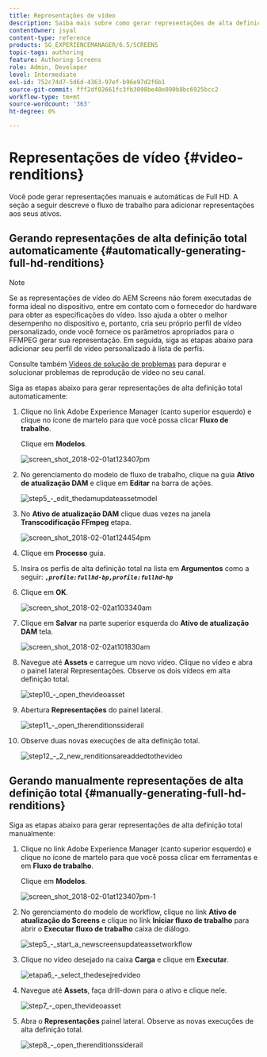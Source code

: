 ```yaml
---
title: Representações de vídeo
description: Saiba mais sobre como gerar representações de alta definição total para seu projeto do AEM Screens.
contentOwner: jsyal
content-type: reference
products: SG_EXPERIENCEMANAGER/6.5/SCREENS
topic-tags: authoring
feature: Authoring Screens
role: Admin, Developer
level: Intermediate
exl-id: 752c74d7-5d6d-4363-97ef-b96e97d2f6b1
source-git-commit: fff2df02661fc3fb3098be40e090b8bc6925bcc2
workflow-type: tm+mt
source-wordcount: '363'
ht-degree: 0%

---
```


# Representações de vídeo {#video-renditions}

Você pode gerar representações manuais e automáticas de Full HD. A seção a seguir descreve o fluxo de trabalho para adicionar representações aos seus ativos.

## Gerando representações de alta definição total automaticamente  {#automatically-generating-full-hd-renditions}

>[!NOTE]
>
>Se as representações de vídeo do AEM Screens não forem executadas de forma ideal no dispositivo, entre em contato com o fornecedor do hardware para obter as especificações do vídeo. Isso ajuda a obter o melhor desempenho no dispositivo e, portanto, cria seu próprio perfil de vídeo personalizado, onde você fornece os parâmetros apropriados para o FFMPEG gerar sua representação. Em seguida, siga as etapas abaixo para adicionar seu perfil de vídeo personalizado à lista de perfis.
>
>Consulte também [Vídeos de solução de problemas](troubleshoot-videos.md) para depurar e solucionar problemas de reprodução de vídeo no seu canal.

Siga as etapas abaixo para gerar representações de alta definição total automaticamente:

1. Clique no link Adobe Experience Manager (canto superior esquerdo) e clique no ícone de martelo para que você possa clicar **Fluxo de trabalho**.

   Clique em **Modelos**.

   ![screen_shot_2018-02-01at123407pm](assets/screen_shot_2018-02-01at123407pm.png)

1. No gerenciamento do modelo de fluxo de trabalho, clique na guia **Ativo de atualização DAM** e clique em **Editar** na barra de ações.

   ![step5_-_edit_thedamupdateassetmodel](assets/step5_-_edit_thedamupdateassetmodel.png)

1. No **Ativo de atualização DAM** clique duas vezes na janela **Transcodificação FFmpeg** etapa.

   ![screen_shot_2018-02-01at124454pm](assets/screen_shot_2018-02-01at124454pm.png)

1. Clique em **Processo** guia.
1. Insira os perfis de alta definição total na lista em **Argumentos** como a seguir:
   ***`,profile:fullhd-bp,profile:fullhd-hp`***
1. Clique em **OK**.

   ![screen_shot_2018-02-02at103340am](assets/screen_shot_2018-02-02at103340am.png)

1. Clique em **Salvar** na parte superior esquerda do **Ativo de atualização DAM** tela.

   ![screen_shot_2018-02-02at101830am](assets/screen_shot_2018-02-02at101830am.png)

1. Navegue até **Assets** e carregue um novo vídeo. Clique no vídeo e abra o painel lateral Representações. Observe os dois vídeos em alta definição total.

   ![step10_-_open_thevideoasset](assets/step10_-_open_thevideoasset.png)

1. Abertura **Representações** do painel lateral.

   ![step11_-_open_therenditionssiderail](assets/step11_-_open_therenditionssiderail.png)

1. Observe duas novas execuções de alta definição total.

   ![step12_-_2_new_renditionsareaddedtothevideo](assets/step12_-_2_new_renditionsareaddedtothevideo.png)

## Gerando manualmente representações de alta definição total {#manually-generating-full-hd-renditions}

Siga as etapas abaixo para gerar representações de alta definição total manualmente:

1. Clique no link Adobe Experience Manager (canto superior esquerdo) e clique no ícone de martelo para que você possa clicar em ferramentas e em **Fluxo de trabalho**.

   Clique em **Modelos**.

   ![screen_shot_2018-02-01at123407pm-1](assets/screen_shot_2018-02-01at123407pm-1.png)

1. No gerenciamento do modelo de workflow, clique no link **Ativo de atualização do Screens** e clique no link **Iniciar fluxo de trabalho** para abrir o **Executar fluxo de trabalho** caixa de diálogo.

   ![step5_-_start_a_newscreensupdateassetworkflow](assets/step5_-_start_a_newscreensupdateassetworkflow.png)

1. Clique no vídeo desejado na caixa **Carga** e clique em **Executar**.

   ![etapa6_-_select_thedesejredvideo](assets/step6_-_select_thedesiredvideo.png)

1. Navegue até **Assets**, faça drill-down para o ativo e clique nele.

   ![step7_-_open_thevideoasset](assets/step7_-_open_thevideoasset.png)

1. Abra o **Representações** painel lateral. Observe as novas execuções de alta definição total.

   ![step8_-_open_therenditionssiderail](assets/step8_-_open_therenditionssiderail.png)
